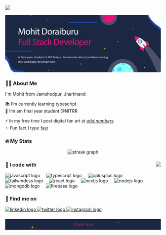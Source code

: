 [![](https://visitcount.itsvg.in/api?id=moh1t-do&label=Profile%20Views&color=6&icon=5&pretty=true)](https://visitcount.itsvg.in)

<div align="center">
  <img src="./images/header.png" alt="header"  />
</div>

<h3 align="left">🧑‍💻  About Me</h3>

<p align="left">I'm Mohit from Jamshedpur, Jharkhand</p>

<p>
</p>
📚 I'm currently learning typescript<br>
🔭 I’m am final year student @NITRR<br>

⚡ In my free time I post digital fan art at <span>[_odd.numbers_](https://www.instagram.com/_odd.numbers_/)</span><br>
✨ Fun fact I type <span>[fast](https://monkeytype.com/profile/krys10)</span>

###

<h3 align="left">🔥   My Stats</h3>

<div align="center">
  <img src="https://streak-stats.demolab.com?user=moh1t-do&locale=en&mode=daily&theme=dark&hide_border=false&border_radius=5&order=3" height="220" alt="streak graph"  />
</div>

###

<img align="right" height="180" src="https://wallpapercave.com/wp/wp9336571.jpg"/>

<div align="left">
<h3 align="left"> 🚀  I code with</h3>
  <img src="https://skillicons.dev/icons?i=js" height="30" alt="javascript logo"  />
  <img width="12" />
  <img src="https://cdn.jsdelivr.net/gh/devicons/devicon/icons/typescript/typescript-original.svg" height="30" alt="typescript logo"  />
  <img width="12" />
  <img src="https://skillicons.dev/icons?i=cpp" height="30" alt="cplusplus logo"  />
  <img width="12" />
  <img src="https://skillicons.dev/icons?i=tailwind" height="30" alt="tailwindcss logo"  />
  <img width="12" />
  <img src="https://skillicons.dev/icons?i=react" height="30" alt="react logo"  />
  <img width="12" />
  <img src="https://skillicons.dev/icons?i=nextjs" height="30" alt="nextjs logo"  />
  <img width="12" />
  <img src="https://skillicons.dev/icons?i=nodejs" height="30" alt="nodejs logo"  />
  <img width="12" />
  <img src="https://skillicons.dev/icons?i=mongodb" height="30" alt="mongodb logo"  />
  <img width="12" />
  <img src="https://skillicons.dev/icons?i=firebase" height="30" alt="firebase logo"  />
  <img width="12" />
</div>

###

<div align="left">
<h3 align="left"> 🔎  Find me on</h3>
  <a href="https://www.linkedin.com/in/mohitd137/" target="_blank">
    <img src="https://img.shields.io/static/v1?message=LinkedIn&logo=linkedin&label=&color=0077B5&logoColor=white&labelColor=&style=for-the-badge" height="35" alt="linkedin logo"  />
  </a>
  <a href="https://twitter.com/mohitd137" target="_blank">
    <img src="https://img.shields.io/static/v1?message=Twitter&logo=twitter&label=&color=1DA1F2&logoColor=white&labelColor=&style=for-the-badge" height="35" alt="twitter logo"  />
  </a>
  <a href="https://www.instagram.com/_moh1t.do_/" target="_blank">
    <img src="https://img.shields.io/static/v1?message=Instagram&logo=instagram&label=&color=E4405F&logoColor=white&labelColor=&style=for-the-badge" height="35" alt="instagram logo"  />
  </a>
</div>

###

<img src="./images/footer.png" alt="thanks"  />

